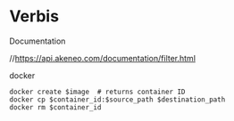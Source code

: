 # Verbis

Documentation

//https://api.akeneo.com/documentation/filter.html

docker
```
docker create $image  # returns container ID
docker cp $container_id:$source_path $destination_path
docker rm $container_id
```